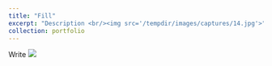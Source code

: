 ```yaml
---
title: "Fill"
excerpt: "Description <br/><img src='/tempdir/images/captures/14.jpg'>"
collection: portfolio
---
```

Write
<img src='/tempdir/images/captures/14.jpg'>